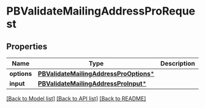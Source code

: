# PBValidateMailingAddressProRequest

## Properties
Name | Type | Description | Notes
------------ | ------------- | ------------- | -------------
**options** | [**PBValidateMailingAddressProOptions***](PBValidateMailingAddressProOptions.md) |  | [optional] 
**input** | [**PBValidateMailingAddressProInput***](PBValidateMailingAddressProInput.md) |  | [optional] 

[[Back to Model list]](../README.md#documentation-for-models) [[Back to API list]](../README.md#documentation-for-api-endpoints) [[Back to README]](../README.md)


